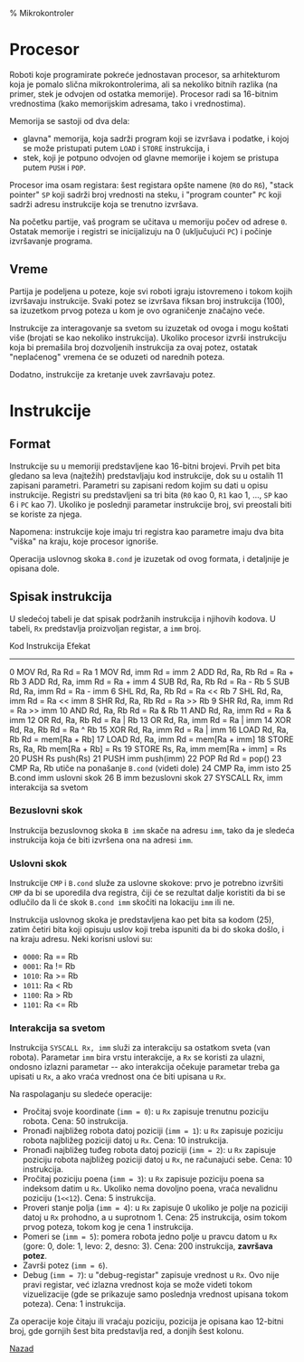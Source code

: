 % Mikrokontroler

# Procesor

Roboti koje programirate pokreće jednostavan procesor, sa arhitekturom
koja je pomalo slična mikrokontrolerima, ali sa nekoliko bitnih
razlika (na primer, stek je odvojen od ostatka memorije). Procesor
radi sa 16-bitnim vrednostima (kako memorijskim adresama, tako i
vrednostima).

Memorija se sastoji od dva dela:

* glavna" memorija, koja sadrži program koji se izvršava i podatke, i
  kojoj se može pristupati putem `LOAD` i `STORE` instrukcija, i 
* stek, koji je potpuno odvojen od glavne memorije i kojem se pristupa
  putem `PUSH` i `POP`.

Procesor ima osam registara: šest registara opšte namene (`R0` do
`R6`), "stack pointer" `SP` koji sadrži broj vrednosti na steku, i
"program counter" `PC` koji sadrži adresu instrukcije koja se trenutno
izvršava.

Na početku partije, vaš program se učitava u memoriju počev od adrese
`0`. Ostatak memorije i registri se inicijalizuju na 0 (uključujući
`PC`) i počinje izvršavanje programa.

## Vreme

Partija je podeljena u poteze, koje svi roboti igraju istovremeno i
tokom kojih izvršavaju instrukcije. Svaki potez se izvršava fiksan
broj instrukcija (100), sa izuzetkom prvog poteza u kom je ovo
ograničenje značajno veće.

Instrukcije za interagovanje sa svetom su izuzetak od ovoga i mogu
koštati više (brojati se kao nekoliko instrukcija). Ukoliko procesor
izvrši instrukciju koja bi premašila broj dozvoljenih instrukcija za
ovaj potez, ostatak "neplaćenog" vremena će se oduzeti od narednih
poteza.

Dodatno, instrukcije za kretanje uvek završavaju potez.

# Instrukcije

## Format

Instrukcije su u memoriji predstavljene kao 16-bitni brojevi. Prvih
pet bita gledano sa leva (najtežih) predstavljaju kod instrukcije, dok
su u ostalih 11 zapisani parametri. Parametri su zapisani redom kojim
su dati u opisu instrukcije. Registri su predstavljeni sa tri bita
(`R0` kao 0, `R1` kao 1, ..., `SP` kao 6 i `PC` kao 7). Ukoliko je
poslednji parametar instrukcije broj, svi preostali biti se koriste za
njega.

Napomena: instrukcije koje imaju tri registra kao parametre imaju dva
bita "viška" na kraju, koje procesor ignoriše.

Operacija uslovnog skoka `B.cond` je izuzetak od ovog formata, i
detaljnije je opisana dole.

## Spisak instrukcija

U sledećoj tabeli je dat spisak podržanih instrukcija i njihovih
kodova. U tabeli, `Rx` predstavlja proizvoljan registar, a `imm` broj.

Kod  Instrukcija        Efekat
---  -----------        ------
  0  MOV Rd, Ra         Rd = Ra
  1  MOV Rd, imm        Rd = imm
  2  ADD Rd, Ra, Rb     Rd = Ra + Rb
  3  ADD Rd, Ra, imm    Rd = Ra + imm
  4  SUB Rd, Ra, Rb     Rd = Ra - Rb
  5  SUB Rd, Ra, imm    Rd = Ra - imm
  6  SHL Rd, Ra, Rb     Rd = Ra << Rb
  7  SHL Rd, Ra, imm    Rd = Ra << imm
  8  SHR Rd, Ra, Rb     Rd = Ra >> Rb
  9  SHR Rd, Ra, imm    Rd = Ra >> imm
 10  AND Rd, Ra, Rb     Rd = Ra & Rb
 11  AND Rd, Ra, imm    Rd = Ra & imm
 12  OR Rd, Ra, Rb      Rd = Ra | Rb
 13  OR Rd, Ra, imm     Rd = Ra | imm
 14  XOR Rd, Ra, Rb     Rd = Ra ^ Rb
 15  XOR Rd, Ra, imm    Rd = Ra | imm
 16  LOAD Rd, Ra, Rb    Rd = mem[Ra + Rb]
 17  LOAD Rd, Ra, imm   Rd = mem[Ra + imm]
 18  STORE Rs, Ra, Rb   mem[Ra + Rb] = Rs
 19  STORE Rs, Ra, imm  mem[Ra + imm] = Rs
 20  PUSH Rs            push(Rs)
 21  PUSH imm           push(imm)
 22  POP Rd             Rd = pop()
 23  CMP Ra, Rb         utiče na ponašanje `B.cond` (videti dole)
 24  CMP Ra, imm        isto
 25  B.cond imm         uslovni skok
 26  B imm              bezuslovni skok
 27  SYSCALL Rx, imm    interakcija sa svetom

### Bezuslovni skok

Instrukcija bezuslovnog skoka `B imm` skače na adresu `imm`, tako da
je sledeća instrukcija koja će biti izvršena ona na adresi `imm`.

### Uslovni skok

Instrukcije `CMP` i `B.cond` služe za uslovne skokove: prvo je
potrebno izvršiti `CMP` da bi se uporedila dva registra, čiji će se
rezultat dalje koristiti da bi se odlučilo da li će skok `B.cond imm`
skočiti na lokaciju `imm` ili ne. 

Instrukcija uslovnog skoka je predstavljena kao pet bita sa kodom
(25), zatim četiri bita koji opisuju uslov koji treba ispuniti da bi
do skoka došlo, i na kraju adresu. Neki korisni uslovi su:

* `0000`: Ra == Rb
* `0001`: Ra != Rb
* `1010`: Ra >= Rb
* `1011`: Ra < Rb
* `1100`: Ra > Rb
* `1101`: Ra <= Rb

### Interakcija sa svetom

Instrukcija `SYSCALL Rx, imm` služi za interakciju sa ostatkom sveta
(van robota). Parametar `imm` bira vrstu interakcije, a `Rx` se
koristi za ulazni, ondosno izlazni parametar -- ako interakcija
očekuje parametar treba ga upisati u `Rx`, a ako vraća vrednost ona će
biti upisana u `Rx`.

Na raspolaganju su sledeće operacije:

* Pročitaj svoje koordinate (`imm = 0`): u `Rx` zapisuje trenutnu
  poziciju robota. Cena: 50 instrukcija.
* Pronađi najbližeg robota datoj poziciji (`imm = 1`): u `Rx` zapisuje
  poziciju robota najbližeg poziciji datoj u `Rx`. Cena: 10
  instrukcija.
* Pronađi najbližeg tuđeg robota datoj poziciji (`imm = 2`): u `Rx`
  zapisuje poziciju robota najbližeg poziciji datoj u `Rx`, ne
  računajući sebe. Cena: 10 instrukcija.
* Pročitaj poziciju poena (`imm = 3`): u `Rx` zapisuje poziciju poena
  sa indeksom datim u `Rx`. Ukoliko nema dovoljno poena, vraća
  nevalidnu poziciju (`1<<12`). Cena: 5 instrukcija.
* Proveri stanje polja (`imm = 4`): u `Rx` zapisuje 0 ukoliko je polje
  na poziciji datoj u `Rx` prohodno, a u suprotnom 1. Cena: 25
  instrukcija, osim tokom prvog poteza, tokom kog je cena 1
  instrukcija.
* Pomeri se (`imm = 5`): pomera robota jedno polje u pravcu datom u
  `Rx` (gore: 0, dole: 1, levo: 2, desno: 3). Cena: 200
  instrukcija, **završava potez**.
* Završi potez (`imm = 6`).
* Debug (`imm = 7`): u "debug-registar" zapisuje vrednost u `Rx`. Ovo
  nije pravi registar, već izlazna vrednost koja se može videti tokom
  vizuelizacije (gde se prikazuje samo poslednja vrednost upisana
  tokom poteza). Cena: 1 instrukcija.

Za operacije koje čitaju ili vraćaju poziciju, pozicija je opisana kao
12-bitni broj, gde gornjih šest bita predstavlja red, a donjih šest
kolonu.

[Nazad](../index.html)
